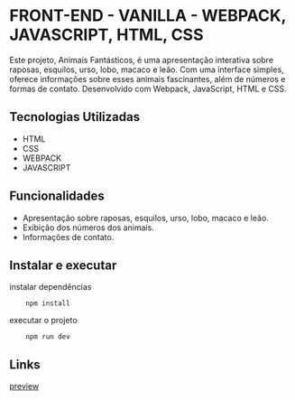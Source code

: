 # FRONT-END - VANILLA - WEBPACK, JAVASCRIPT, HTML, CSS

Este projeto, Animais Fantásticos, é uma apresentação interativa sobre raposas, esquilos, urso, lobo, macaco e leão. Com uma interface simples, oferece informações sobre esses animais fascinantes, além de números e formas de contato. Desenvolvido com Webpack, JavaScript, HTML e CSS.

## Tecnologias Utilizadas

- HTML
- CSS
- WEBPACK
- JAVASCRIPT

## Funcionalidades

- Apresentação sobre raposas, esquilos, urso, lobo, macaco e leão.
- Exibição dos números dos animais.
- Informações de contato.

## Instalar e executar

instalar dependências
```
    npm install
```
executar o projeto
```
    npm run dev
```

## Links

[preview](https://iamfelipy.github.io/animais-fantasticos-onde-habitam/)
